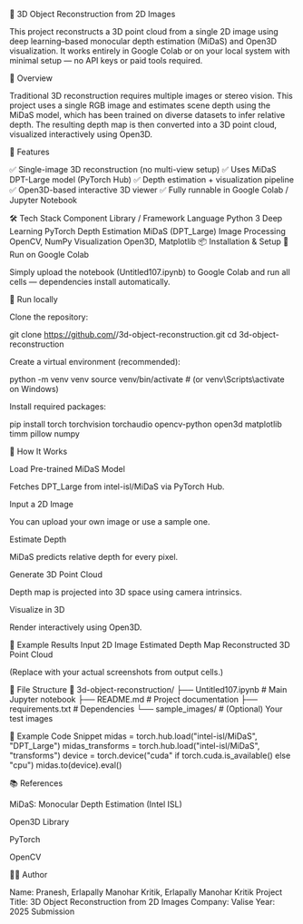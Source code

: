 🧠 3D Object Reconstruction from 2D Images

This project reconstructs a 3D point cloud from a single 2D image using deep learning–based monocular depth estimation (MiDaS) and Open3D visualization.
It works entirely in Google Colab or on your local system with minimal setup — no API keys or paid tools required.

📸 Overview

Traditional 3D reconstruction requires multiple images or stereo vision.
This project uses a single RGB image and estimates scene depth using the MiDaS model, which has been trained on diverse datasets to infer relative depth.
The resulting depth map is then converted into a 3D point cloud, visualized interactively using Open3D.

🧩 Features

✅ Single-image 3D reconstruction (no multi-view setup)
✅ Uses MiDaS DPT-Large model (PyTorch Hub)
✅ Depth estimation + visualization pipeline
✅ Open3D-based interactive 3D viewer
✅ Fully runnable in Google Colab / Jupyter Notebook

🛠️ Tech Stack
Component	Library / Framework
Language	Python 3
Deep Learning	PyTorch
Depth Estimation	MiDaS (DPT_Large)
Image Processing	OpenCV, NumPy
Visualization	Open3D, Matplotlib
📦 Installation & Setup
🔹 Run on Google Colab

Simply upload the notebook (Untitled107.ipynb) to Google Colab and run all cells — dependencies install automatically.

🔹 Run locally

Clone the repository:

git clone https://github.com/<your-username>/3d-object-reconstruction.git
cd 3d-object-reconstruction


Create a virtual environment (recommended):

python -m venv venv
source venv/bin/activate  # (or venv\Scripts\activate on Windows)


Install required packages:

pip install torch torchvision torchaudio opencv-python open3d matplotlib timm pillow numpy

🧮 How It Works

Load Pre-trained MiDaS Model

Fetches DPT_Large from intel-isl/MiDaS via PyTorch Hub.

Input a 2D Image

You can upload your own image or use a sample one.

Estimate Depth

MiDaS predicts relative depth for every pixel.

Generate 3D Point Cloud

Depth map is projected into 3D space using camera intrinsics.

Visualize in 3D

Render interactively using Open3D.

🧠 Example Results
Input 2D Image	Estimated Depth Map	Reconstructed 3D Point Cloud

	
	

(Replace with your actual screenshots from output cells.)

🧾 File Structure
📁 3d-object-reconstruction/
├── Untitled107.ipynb      # Main Jupyter notebook
├── README.md              # Project documentation
├── requirements.txt       # Dependencies
└── sample_images/         # (Optional) Your test images

🧪 Example Code Snippet
midas = torch.hub.load("intel-isl/MiDaS", "DPT_Large")
midas_transforms = torch.hub.load("intel-isl/MiDaS", "transforms")
device = torch.device("cuda" if torch.cuda.is_available() else "cpu")
midas.to(device).eval()

📚 References

MiDaS: Monocular Depth Estimation (Intel ISL)

Open3D Library

PyTorch

OpenCV

👨‍💻 Author

Name: Pranesh, Erlapally Manohar Kritik, Erlapally Manohar Kritik
Project Title: 3D Object Reconstruction from 2D Images
Company: Valise
Year: 2025 Submission
